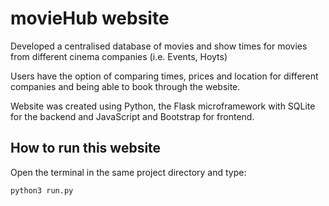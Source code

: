 # movieHub website

Developed a centralised database of movies and show times for movies from different cinema companies (i.e. Events,
Hoyts)

Users have the option of comparing times, prices and location for different companies and being able to book
through the website.

Website was created using Python, the Flask microframework with SQLite for the backend and JavaScript and Bootstrap for
frontend.

## How to run this website
Open the terminal in the same project directory and type:

    python3 run.py
